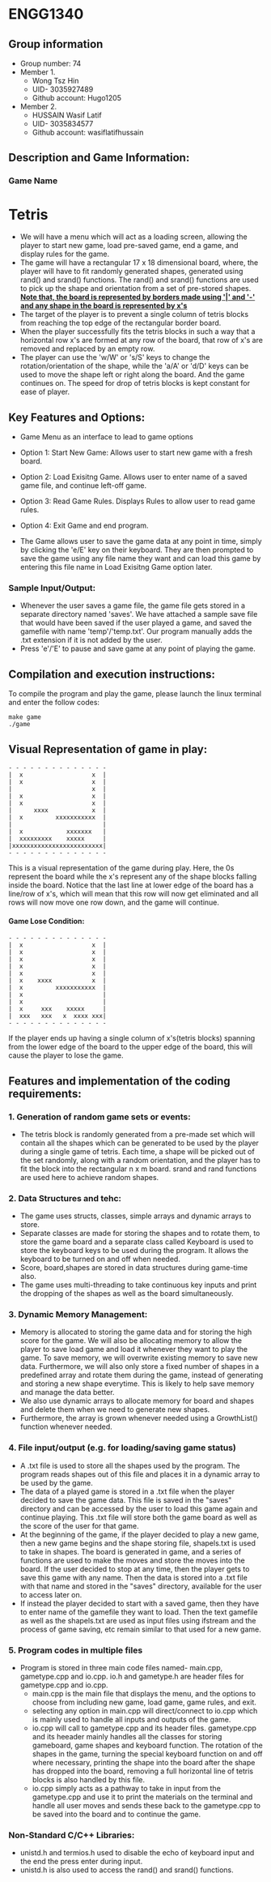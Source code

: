 # ENGG1340
## Group information
- Group number: 74
- Member 1.
  * Wong Tsz Hin
  * UID- 3035927489
  * Github account: Hugo1205
- Member 2.
  * HUSSAIN Wasif Latif 
  * UID- 3035834577
  * Github account: wasiflatifhussain
            

## Description and Game Information:
### Game Name
# Tetris
           
* We will have a menu which will act as a loading screen, allowing the player to start new game, load pre-saved game, end a game, and display rules for the game.
* The game will have a rectangular 17 x 18 dimensional board, where, the player will have to fit randomly generated shapes, generated using rand() and srand() functions.
The rand() and srand() functions are used to pick up the shape and orientation from a set of pre-stored shapes.
<ins> **Note that, the board is represented by borders made using '|' and '-' and any shape in the board is represented by x's** </ins>
* The target of the player is to prevent a single column of tetris blocks from reaching the top edge of the rectangular border board.
* When the player successfully fits the tetris blocks in such a way that a horizontal row x's are formed at any row of the board, that row of x's are removed and replaced by an empty row.
* The player can use the 'w/W' or 's/S' keys to change the rotation/orientation of the shape, while the 'a/A' or 'd/D' keys can be used to move the shape left or right along the board.
And the game continues on. The speed for drop of tetris blocks is kept constant for ease of player.

## Key Features and Options:

* Game Menu as an interface to lead to game options
* Option 1: Start New Game: Allows user to start new game with a fresh board.
* Option 2: Load Exisitng Game. Allows user to enter name of a saved game file, and continue left-off game.
* Option 3: Read Game Rules. Displays Rules to allow user to read game rules.
* Option 4: Exit Game and end program.

* The Game allows user to save the game data at any point in time, simply by clicking the 'e/E' key on their keyboard. They are then prompted to save the game using any file name they want and can load this game by entering this file name in Load Exisitng Game option later.

### Sample Input/Output:
* Whenever the user saves a game file, the game file gets stored in a separate directory named 'saves'. We have attached a sample save file that would have been saved if the user played a game, and saved the gamefile with name 'temp'/'temp.txt'. Our program manually adds the .txt extension if it is not added by the user.
* Press 'e'/'E' to pause and save game at any point of playing the game.

## Compilation and execution instructions:
To compile the program and play the game, please launch the linux terminal and enter the follow codes:
```
make game
./game
```

## Visual Representation of game in play: 
```
- - - - - - - - - - - - - -      
|  x                   x  | 
|  x                   x  |        
|                      x  |   
|  x                   x  |
|  x                   x  |
|      xxxx            x  |
|  x         xxxxxxxxxxx  |
|                         |
|  x            xxxxxxx   |
|  xxxxxxxxx    xxxxx     |
|xxxxxxxxxxxxxxxxxxxxxxxxx|
- - - - - - - - - - - - - -
```
This is a visual representation of the game during play.
Here, the 0s represent the board while the x's represent any of the shape blocks falling inside the board.
Notice that the last line at lower edge of the board has a line/row of x's, which will mean that this row will now get eliminated and all rows will now move one row down, and the game will continue.

#### Game Lose Condition:
```
- - - - - - - - - - - - - -      
|  x                   x  | 
|  x                   x  |        
|  x                   x  |   
|  x                   x  |
|  x                   x  |
|  x    xxxx           x  |
|  x         xxxxxxxxxxx  |
|  x                      |
|  x                      |
|  x     xxx    xxxxx     |
|  xxx   xxx   x  xxxx xxx|
- - - - - - - - - - - - - -
```
If the player ends up having a single column of x's(tetris blocks) spanning from the lower edge of the board to the upper edge of the board, this will cause the player to lose the game. 

## Features and implementation of the coding requirements:
### 1. Generation of random game sets or events: 
   * The tetris block is randomly generated from a pre-made set which will contain all the shapes which can be generated to be used by the player during
a single game of tetris. Each time, a shape will be picked out of the set randomly, along with a random orientation, and the player has to fit the 
block into the rectangular n x m board. srand and rand functions are used here to achieve random shapes.

### 2. Data Structures and tehc:
   * The game uses structs, classes, simple arrays and dynamic arrays to store.
   * Separate classes are made for storing the shapes and to rotate them, to store the game board and a separate class called Keyboard is used to store the keyboard keys to be used during the program. It allows the keyboard to be turned on and off when needed.
   * Score, board,shapes are stored in data structures during game-time also.
   * The game uses multi-threading to take continuous key inputs and print the dropping of the shapes as well as the board simultaneously.
    
### 3. Dynamic Memory Management:
   * Memory is allocated to storing the game data and for storing the high score for the game. We will also be allocating memory to allow the player to save
load game and load it whenever they want to play the game. To save memory, we will overwrite existing memory to save new data. Furthermore, we will also only 
store a fixed number of shapes in a predefined array and rotate them during the game, instead of generating and storing a new shape everytime. This is likely 
to help save memory and manage the data better.
   * We also use dynamic arrays to allocate memory for board and shapes and delete them when we need to generate new shapes.
   * Furthermore, the array is grown whenever needed using a GrowthList() function whenever needed.

### 4. File input/output (e.g. for loading/saving game status)

  * A .txt file is used to store all the shapes used by the program. The program reads shapes out of this file and places it in a dynamic array to be used by the game.
   * The data of a played game is stored in a .txt file when the player decided to save the game data. This file is saved in the "saves" directory and can be accessed by the user to load this game again and continue playing. This .txt file will store both the game board as well as the score of the user for that game.
   * At the beginning of the game, if the player decided to play a new game, then a new game begins and the shape storing file, shapels.txt is used to take in shapes. The board is generated in game, and a series of functions are used to make the moves and store the moves into the board. If the user decided to stop at any time, then the player gets to save this game with any name. Then the data is stored into a .txt file with that name and stored in the "saves" directory, available for the user to access later on.
   * If instead the player decided to start with a saved game, then they have to enter name of the gamefile they want to load. Then the text gamefile as well as the shapels.txt are used as input files using ifstream and the process of game saving, etc remain similar to that used for a new game.
   
### 5. Program codes in multiple files
   * Program is stored in three main code files named- main.cpp, gametype.cpp and io.cpp. io.h and gametype.h are header files for gametype.cpp and io.cpp.
      - main.cpp is the main file that displays the menu, and the options to choose from including new game, load game, game rules, and exit.
      - selecting any option in main.cpp will direct/connect to io.cpp which is mainly used to handle all inputs and outputs of the game.
      - io.cpp will call to gametype.cpp and its header files. gametype.cpp and its heeader mainly handles all the classes for storing gameboard, game shapes and keyboard function. The rotation of the shapes in the game, turning the special keyboard function on and off where necessary, printing the shape into the board after the shape has dropped into the board, removing a full horizontal line of tetris blocks is also handled by this file.
      - io.cpp simply acts as a pathway to take in input from the gametype.cpp and use it to print the materials on the terminal and handle all user moves and sends these back to the gametype.cpp to be saved into the board and to continue the game.

### Non-Standard C/C++ Libraries:
  * unistd.h and termios.h used to disable the echo of keyboard input and the end the press enter during input.
  * unistd.h is also used to access the rand() and srand() functions.

